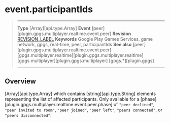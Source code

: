 # event.participantIds

> --------------------- ------------------------------------------------------------------------------------------
> __Type__				[Array][api.type.Array]
> __Event__             [peer][plugin.gpgs.multiplayer.realtime.event.peer]
> __Revision__          [REVISION_LABEL](REVISION_URL)
> __Keywords__          Google Play Games Services, game network, gpgs, real-time, peer, participantIds
> __See also__          [peer][plugin.gpgs.multiplayer.realtime.event.peer]
>						[gpgs.multiplayer.realtime][plugin.gpgs.multiplayer.realtime]
>						[gpgs.multiplayer][plugin.gpgs.multiplayer]
>                       [gpgs.*][plugin.gpgs]
> --------------------- ------------------------------------------------------------------------------------------

## Overview

[Array][api.type.Array] which contains [string][api.type.String] elements representing the list of affected participants. Only available for a [phase][plugin.gpgs.multiplayer.realtime.event.peer.phase] of <nobr>`"peer declined"`</nobr>, <nobr>`"peer invited to room"`</nobr>, <nobr>`"peer joined"`</nobr>, <nobr>`"peer left"`</nobr>, <nobr>`"peers connected"`</nobr>, or <nobr>`"peers disconnected"`</nobr>.